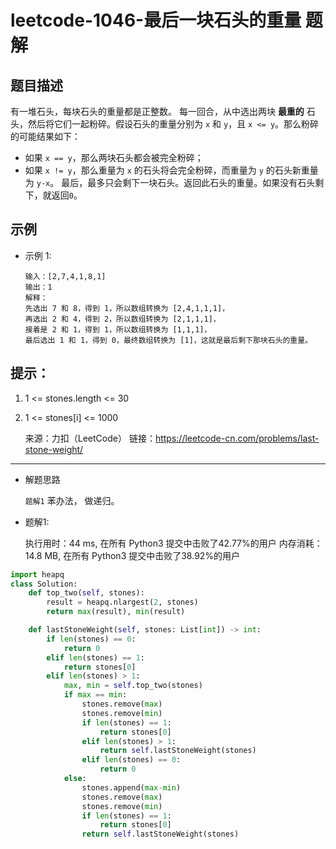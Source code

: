 # leetcode-1046-最后一块石头的重量 题解


## 题目描述

有一堆石头，每块石头的重量都是正整数。
每一回合，从中选出两块 **最重的** 石头，然后将它们一起粉碎。假设石头的重量分别为 `x` 和 `y`，且 `x <= y`。那么粉碎的可能结果如下：
- 如果 `x == y`，那么两块石头都会被完全粉碎；
- 如果 `x != y`，那么重量为 `x` 的石头将会完全粉碎，而重量为 `y` 的石头新重量为 `y-x`。
最后，最多只会剩下一块石头。返回此石头的重量。如果没有石头剩下，就返回`0`。


## 示例
- 示例 1:
    ```
    输入：[2,7,4,1,8,1]
    输出：1
    解释：
    先选出 7 和 8，得到 1，所以数组转换为 [2,4,1,1,1]，
    再选出 2 和 4，得到 2，所以数组转换为 [2,1,1,1]，
    接着是 2 和 1，得到 1，所以数组转换为 [1,1,1]，
    最后选出 1 和 1，得到 0，最终数组转换为 [1]，这就是最后剩下那块石头的重量。
    ```
## 提示：
1. 1 <= stones.length <= 30
2. 1 <= stones[i] <= 1000

    来源：力扣（LeetCode）
    链接：https://leetcode-cn.com/problems/last-stone-weight/
    

---
- 解题思路

    `题解1` 苯办法， 做递归。

- 题解1:

    执行用时：44 ms, 在所有 Python3 提交中击败了42.77%的用户
    内存消耗：14.8 MB, 在所有 Python3 提交中击败了38.92%的用户

```python
import heapq
class Solution:
    def top_two(self, stones):
        result = heapq.nlargest(2, stones)
        return max(result), min(result)

    def lastStoneWeight(self, stones: List[int]) -> int:
        if len(stones) == 0:
            return 0
        elif len(stones) == 1:
            return stones[0]
        elif len(stones) > 1:
            max, min = self.top_two(stones)
            if max == min:
                stones.remove(max)
                stones.remove(min)
                if len(stones) == 1:
                    return stones[0]
                elif len(stones) > 1:
                    return self.lastStoneWeight(stones)
                elif len(stones) == 0:
                    return 0
            else:
                stones.append(max-min)
                stones.remove(max)
                stones.remove(min)
                if len(stones) == 1:
                    return stones[0]
                return self.lastStoneWeight(stones)
```

